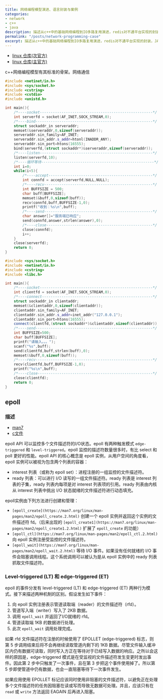 ```yaml
---
title: 网络编程模型演进、语言封装与案例
categories:
- network
- c++
- java
description: 描述从c++中的基础网络编程到IO多路复用演进，redis对不通平台实现的封装，JAVA的网络编程模型与Netty的封装
permalink: "/posts/network-programming-case"
excerpt: 描述从c++中的基础网络编程到IO多路复用演进，redis对不通平台实现的封装，JAVA的网络编程模型与Netty的封装
---
```


+ [linux 仓库(次官方)](https://github.com/torvalds/linux)
+ [linux 仓库(主官方)](https://www.kernel.org)

c++网络编程模型有其标准的骨架。网络通信


```c++
#include <netinet/in.h>
#include <sys/socket.h>
#include <cstring>
#include <cstdio>
#include <unistd.h>

int main(){
    /*----socket----------------------------------------------------*/
    int serverfd = socket(AF_INET,SOCK_STREAM,0);
    /*----bind------------------------------------------------------*/
    struct sockaddr_in serveraddr;
    memset(&serveraddr,0,sizeof(serveraddr));
    serveraddr.sin_family=AF_INET;
    serveraddr.sin_addr.s_addr=htonl(INADDR_ANY);
    serveraddr.sin_port=htons(16555);
    bind(serverfd,(struct sockaddr*)&serveraddr,sizeof(serveraddr));
    /*----listen----------------------------------------------------*/
    listen(serverfd,10);
    /*----循环等待----------------------------------------------------*/
    int i=0;
    while(i<5){
        /*----accept------------------------------------------------*/
        int connfd = accept(serverfd,NULL,NULL);
        /*----recv--------------------------------------------------*/
        int BUFFSIZE = 500;
        char buff[BUFFSIZE];
        memset(&buff,0,sizeof(buff));
        recv(connfd,buff,BUFFSIZE-1,0);
        printf("收到：%s\n",buff);
        /*----send--------------------------------------------------*/
        char answer[]="服务端已响应";
        send(connfd,answer,strlen(answer),0);
        /*----close-------------------------------------------------*/
        close(connfd);
        i++;
    }
    close(serverfd);
    return 0;
}
```


```c++
#include <sys/socket.h>
#include <netinet/in.h>
#include <cstring>
#include <libc.h>

int main(){
    /*----socket----------------------------------------------------*/
    int clientfd = socket(AF_INET,SOCK_STREAM,0);
    /*----connect---------------------------------------------------*/
    struct sockaddr_in clientaddr;
    memset(&clientaddr,0,sizeof(clientaddr));
    clientaddr.sin_family=AF_INET;
    clientaddr.sin_addr.s_addr=inet_addr("127.0.0.1");
    clientaddr.sin_port=htons(16555);
    connect(clientfd,(struct sockaddr*)&clientaddr,sizeof(clientaddr));
    /*----send------------------------------------------------------*/
    int BUFFSIZE=500;
    char buff[BUFFSIZE];
    printf("请输入。。。");
    scanf("%s",buff);
    send(clientfd,buff,strlen(buff),0);
    memset(&buff,0,sizeof(buff));
    /*----recv------------------------------------------------------*/
    recv(clientfd,buff,BUFFSIZE-1,0);
    printf("%s\n",buff);
    /*----close-----------------------------------------------------*/
    close(clientfd);
    return 0;
}
```


## epoll

### 描述

+ [man7](https://man7.org/linux/man-pages/man7/epoll.7.html)
+ [c文件](https://github.com/torvalds/linux/blob/master/fs/eventpoll.c)

epoll API 可以监控多个文件描述符的I/O状态。epoll 有两种触发模式 `edge-triggered` 和 `level-triggered`。epoll 监控的描述符数量很多时，有比 select 和 poll 更好的性能。epoll API 的核心概念是 epoll 实例，从用户空间的角度看，epoll 实例可以被视为包含两个列表的容器：

+ interest 列表（或称为 epoll set）：进程注册的一组监控的文件描述符。
+ ready 列表：可以进行 I/O 读写的一组文件描述符。ready 列表是 interest 列表的子集，ready 列表内每项是对 interest 列表项的引用。ready 列表由内核从 interest 列表中挑出 I/O 状态就绪的文件描述符进行动态填充。

epoll实例由下列方法进行创建和管理：

+ `[epoll_create](https://man7.org/linux/man-pages/man2/epoll_create.2.html)` 创建一个 epoll 实例并返回这个实例的文件描述符 fd。（后来出现的 `[epoll_create1](https://man7.org/linux/man-pages/man2/epoll_create1.2.html)` 扩展了 `epoll_create` 的功能）
+ `[epoll_ctl](https://man7.org/linux/man-pages/man2/epoll_ctl.2.html)` 向 epoll 实例注册受监控的文件描述符。
+ `[epoll_wait](https://man7.org/linux/man-pages/man2/epoll_wait.2.html)` 等待 I/O 事件。如果没有任何就绪的 I/O 事件会阻塞调用线程。这个系统调用可以被认为是从 epoll 实例中的 ready 列表抓取文件描述符。


### Level-triggered (LT) 和 edge-triggered (ET)

epoll 的事件分发有 level-triggered (LT) 和 edge-triggered (ET) 两种行为模式。接下来描述两种机制的区别。假设发生如下事件：

1. 向 epoll 实例注册表示管道读取端（reader）的文件描述符（rfd）。
2. 管道写入端（writer）写入了 2KB 数据。
3. 调用 `epoll_wait` 并返回了I/O就绪的 rfd。
4. 管道读取端 1KB 的数据进行处理。
5. 此次 `epoll_wait` 调用处理完成。

如果 rfd 文件描述符在注册的时候使用了 EPOLLET (edge-triggered) 标志，则第 5 步调用结束后将不会再继续读取管道内剩下的 1KB 数据。尽管文件输入缓冲区内仍有数据可读取，同时写入方正在等待对于已经写入数据的响应。之所以会这样的原因是，edge-triggered 模式是在受监视的文件描述符发生变更时发出事件。因此第 2 步中只触发了一次事件，且在第 3 步把这个事件使用掉了。所以第 5 步即使管道中仍有数据，也会一直阻塞等待下一次事件发生。

如果应用使用 EPOLLET 标记应该同时使用非阻塞的文件描述符，以避免正在处理多个文件描述符的任务因阻塞在读或写而导致无数据可处理。并且，应该只有在 `read` 或 `write` 方法返回 EAGAIN 后再进入阻塞。

